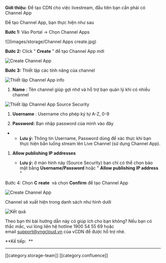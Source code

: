  **Giới thiệu:**  Để tạo CDN cho việc livestream, đầu tiên bạn cần phải có Channel App 

Để tạo Channel App, bạn thực hiện như sau

 **Bước 1:**  Vào Portal → Chọn Channel Apps

![](images/storage/Channel Apps create.jpg)

 **Bước 2:**  Click " **Create** ” để tạo Channel App mới

![Create Channel App](images/storage/CHANNEL_APP_1.jpg)

 **Bước 3:**  Thiết lập các tính năng của channel

![Thiết lập Channel App info](images/storage/CHANNEL_APP_2.jpg)


1.  **Name** : Tên channel giúp gợi nhớ và hỗ trợ bạn quản lý khi có nhiều channel



![Thiết lập Channel App Source Security](images/storage/CHANNEL_APP_3.jpg)
1.  **Username** : Username cho phép ký tự A-Z, 0-9 


1.  **Password:** Bạn nhập password của mình vào đây




* 
    *  **Lưu ý:**  Thông tin Username, Password dùng để xác thực khi bạn thực hiện bắn luồng stream lên Live Channel (sử dụng Channel App).



    


1.  **Allow publishing IP addresses** 


    *  **Lưu ý:** ở màn hình này (Source Security) bạn chỉ có thể chọn bảo mật bằng  **Username/Password**  hoặc " **Allow publishing IP address** "



    

Bước 4: Chọn  **C**  **reate**  và chọn  **Confirm**  để tạo Channel App

![Create Channel App](images/storage/ChannelApp_1.jpg)

Channel sẽ xuất hiện trong danh sách như hình dưới

![Kết quả](images/storage/CHANNEL_APP_4.jpg)



Theo bạn thì bài hướng dẫn này có giúp ích cho bạn không? Nếu bạn có thắc mắc, vui lòng liên hệ hotline 1900 54 55 69 hoặc email [support@vngcloud.vn](mailto:support@vngcloud.vn) của vCDN để được hỗ trợ nhé.

 **Kế tiếp:  ** 













*****

[[category.storage-team]] 
[[category.confluence]] 
